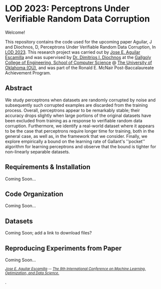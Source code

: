 LOD 2023: Perceptrons Under Verifiable Random Data Corruption
===========================================================

Welcome!

This repository contains the code used for the upcoming paper Aguilar, J and Diochnos, D, Perceptrons Under Verifiable Random Data Corruption, In [LOD 2023](https://lod2023.icas.cc/). This research project was carried out by [Jose E. Aguilar Escamilla](https://www.linkedin.com/in/jose-aguilar-escamilla/) and was supervised by [Dr. Dimitrios I. Diochnos](http://diochnos.com/) at the [Gallgoly College of Engineering, School of Computer Science](https://www.ou.edu/coe/cs) @ [The University of Oklahoma (OU)](https://www.ou.edu/), and was part of the Ronald E. McNair Post-Baccalaureate Achievement Program.

Abstract
--------

We study perceptrons when datasets are randomly corrupted by noise and  subsequently such corrupted examples are discarded from the training process.  Overall, perceptrons appear to be remarkably stable; their accuracy drops slightly when large portions of the original datasets have been excluded from training  as a response to verifiable random data corruption. Furthermore, we identify a real-world dataset where it appears to be the case that perceptrons require longer time for training, both in the general case, as well as, in the framework that we consider. Finally, we explore empirically a bound on the learning rate of Gallant's ''pocket'' algorithm for learning perceptrons and observe that the bound is tighter for non-linearly separable datasets.

Requirements & Installation
---------------------------
Coming Soon...

Code Organization
-----------------
Coming Soon...

Datasets
--------
Coming Soon; add a link to download files?

Reproducing Experiments from Paper
----------------------------------
Coming Soon...

<sup><i>[Jose E. Aguilar Escamilla](https://www.linkedin.com/in/jose-aguilar-escamilla/) -- [The 9th International Conference on Machine Learning, Optimization, and Data Science.](https://lod2023.icas.cc/)</sup></i>

.